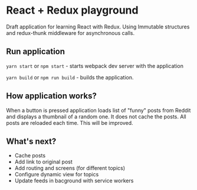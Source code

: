 
# React + Redux playground
Draft application for learning React with Redux. Using Immutable structures and redux-thunk middleware for asynchronous calls.

## Run application
`yarn start` or `npm start` - starts webpack dev server with the application

`yarn build` or `npm run build` - builds the application.

## How application works?
When a button is pressed application loads list of "funny" posts from Reddit and displays a thumbnail of a random one. It does not cache the posts. All posts are reloaded each time. This will be improved.

## What's next?
* Cache posts
* Add link to original post
* Add routing and screens (for different topics)
* Configure dynamic view for topics
* Update feeds in bacground with service workers
